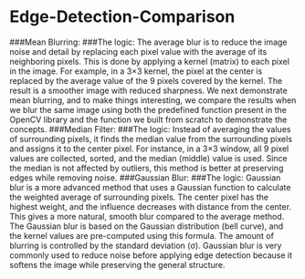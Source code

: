 # Edge-Detection-Comparison
###Mean Blurring:
###The logic:
The average blur is to reduce the image noise and detail by replacing each pixel value with the average of its neighboring pixels. This is done by applying a kernel (matrix) to each pixel in the image. 
For example, in a 3×3 kernel, the pixel at the center is replaced by the average value of the 9 pixels covered by the kernel. The result is a smoother image with reduced sharpness.
We next demonstrate mean blurring, and to make things interesting, we compare the results when we blur the same image using both the predefined function present in the OpenCV library and the function we built from scratch to demonstrate the concepts. 
###Median Filter: 
###The logic:
Instead of averaging the values of surrounding pixels, it finds the median value from the surrounding pixels and assigns it to the center pixel.
For instance, in a 3×3 window, all 9 pixel values are collected, sorted, and the median (middle) value is used. Since the median is not affected by outliers, this method is better at preserving edges while removing noise.
###Gaussian Blur:
###The logic:
Gaussian blur is a more advanced method that uses a Gaussian function to calculate the weighted average of surrounding pixels. The center pixel has the highest weight, and the influence decreases with distance from the center. This gives a more natural, smooth blur compared to the average method. The Gaussian blur is based on the Gaussian distribution (bell curve), and the kernel values are pre-computed using this formula. The amount of blurring is controlled by the standard deviation (σ). Gaussian blur is very commonly used to reduce noise before applying edge detection because it softens the image while preserving the general structure.
